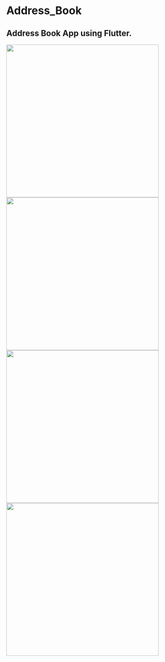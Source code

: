 # Address_Book
## Address Book App using Flutter.

<img src="Address_Book/assets/images/Screenshot1.png" alt="" width="400"/>
<img src="Address_Book/assets/images/Screenshot2.png" alt="" width="400"/>
<img src="Address_Book/assets/images/Screenshot3.png" alt="" width="400"/>
<img src="Address_Book/assets/images/Screenshot4.png" alt="" width="400"/>
